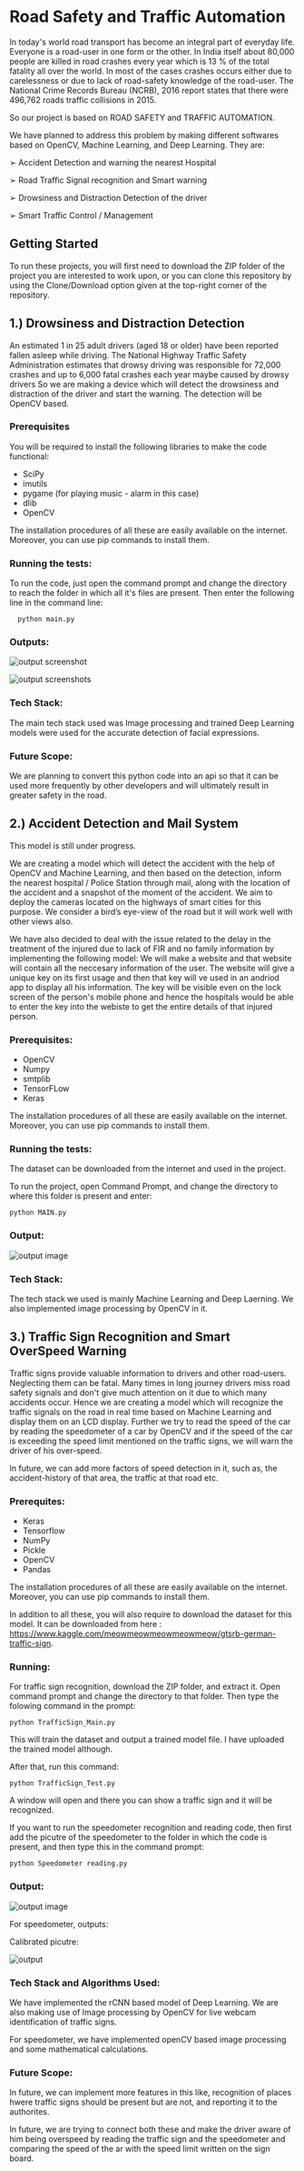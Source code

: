 # Road Safety and Traffic Automation

In today's world road transport has become an integral part of everyday life. Everyone is a road-user in one form or the other.
In India itself about 80,000 people are killed in road crashes every year which is 13 % of the total fatality all over the world.
In most of the cases crashes occurs either due to carelessness or due to lack of road-safety knowledge of the road-user.
The National Crime Records Bureau (NCRB), 2016 report states that there were 496,762 roads traffic collisions in 2015.

So our project is based on ROAD SAFETY and TRAFFIC AUTOMATION.

We have planned to address this problem by making different softwares based on OpenCV, Machine Learning, and Deep Learning.
They are:

➢ Accident Detection and warning the nearest Hospital

➢ Road Traffic Signal recognition and Smart warning

➢ Drowsiness and Distraction Detection of the driver

➢ Smart Traffic Control / Management

## Getting Started

To run these projects, you will first need to download the ZIP folder of the project you are interested to work upon, or you can clone this repository by using the Clone/Download option given at the top-right corner of the repository.

## 1.) Drowsiness and Distraction Detection

An estimated 1 in 25 adult drivers (aged 18 or older) have been reported fallen asleep while driving.
The National Highway Traffic Safety Administration estimates that drowsy driving was responsible for 72,000 crashes and up to 6,000 fatal crashes each year maybe caused by drowsy drivers
So we are making a device which will detect the drowsiness and distraction of the driver and start the warning.
The detection will be OpenCV based. 

### Prerequisites

You will be required to install the following libraries to make the code functional:

 * SciPy
 * imutils
 * pygame (for playing music - alarm in this case)
 * dlib
 * OpenCV
 
 
The installation procedures of all these are easily available on the internet. Moreover, you can use pip commands to install them. 

### Running the tests:

To run the code, just open the command prompt and change the directory to reach the folder in which all it's files are present. 
Then enter the following line in the command line:
      
      python main.py

### Outputs:

![output screenshot](https://github.com/Ananya1112/Road-Safety-and-Traffic-Automation/blob/master/Driver-distraction-detection/Screenshot%20(165).png)

![output screenshots](https://github.com/Ananya1112/Road-Safety-and-Traffic-Automation/blob/master/Driver-distraction-detection/Screenshot%20(166).png)


### Tech Stack:

The main tech stack used was Image processing and trained Deep Learning models were used for the accurate detection of facial expressions.  

### Future Scope:

We are planning to convert this python code into an api so that it can be used more frequently by other developers and will ultimately
result in greater safety in the road.

## 2.) Accident Detection and Mail System

This model is still under progress.

We are creating a model which will detect the accident with the help of OpenCV and Machine Learning, and then based on the detection, inform the nearest hospital / Police Station through mail, along with the location of the accident and a snapshot of the moment of the accident.
We aim to deploy the cameras located on the highways of smart cities for this purpose. We consider a bird’s eye-view of the road but it will work well with other views also.

We have also decided to deal with the issue related to the delay in the treatment of the injured due to lack of FIR and no family information by implementing the following model: 
We will make a website and that website will contain all the neccesary information of the user. The website will give a unique key on its first usage and then that key will ve used in an andriod app to display all his information. The key will be visible even on the lock screen of the person's mobile phone and hence the hospitals would be able to enter the key into the webiste to get the entire details of that injured person. 

### Prerequisites:

* OpenCV
* Numpy
* smtplib
* TensorFLow
* Keras

The installation procedures of all these are easily available on the internet. Moreover, you can use pip commands to install them. 

### Running the tests:

The dataset can be downloaded from the internet and used in the project.

To run the project, open Command Prompt, and change the directory to where this folder is present and enter:

    python MAIN.py
   
### Output: 

![output image](https://github.com/Ananya1112/Road-Safety-and-Traffic-Automation/blob/master/Accident%20detection%20and%20mail%20system/Screenshot%20(167).png)

### Tech Stack:

The tech stack we used is mainly Machine Learning and Deep Laerning. We also implemented image processing by OpenCV in it.

## 3.) Traffic Sign Recognition and Smart OverSpeed Warning

Traffic signs provide valuable information to drivers and other road-users. Neglecting them can be fatal.
Many times in long journey drivers miss road safety signals and don't give much attention on it due to which many accidents occur.
Hence we are creating a model which will recognize the traffic signals on the road in real time based on Machine Learning and display them on an LCD display.
Further we try to read the speed of the car by reading the speedometer of a car by OpenCV and if the speed of the car is exceeding the speed limit mentioned on the traffic signs, we will warn the driver of his over-speed.

In future, we can add more factors of speed detection in it, such as, the accident-history of that area, the traffic at that road etc.

### Prerequites:

* Keras
* Tensorflow
* NumPy
* Pickle
* OpenCV
* Pandas

The installation procedures of all these are easily available on the internet. Moreover, you can use pip commands to install them. 

In addition to all these, you will also require to download the dataset for this model. It can be downloaded from here :
https://www.kaggle.com/meowmeowmeowmeowmeow/gtsrb-german-traffic-sign.

### Running:

For traffic sign recognition, download the ZIP folder, and extract it. Open command prompt and change the directory to that folder.
Then type the folowing command in the prompt:

    python TrafficSign_Main.py
    
This will train the dataset and output a trained model file. I have uploaded the trained model although.

After that, run this command:
 
    python TrafficSign_Test.py
    
A window will open and there you can show a traffic sign and it will be recognized.

If you want to run the speedometer recognition and reading code, then first add the picutre of the speedometer to the folder in which the code is present, and then type this in the command prompt:
  
    python Speedometer reading.py
    

### Output:

![output image](https://github.com/Ananya1112/Road-Safety-and-Traffic-Automation/blob/master/Traffic%20Sign%20Recognition%20and%20Smart%20Warning/test.jpeg)

For speedometer, outputs:

Calibrated picutre:

![output](https://github.com/Ananya1112/Road-Safety-and-Traffic-Automation/blob/master/Traffic%20Sign%20Recognition%20and%20Smart%20Warning/Speedometer%20reading/gauge-3-calibration.jpg)

### Tech Stack and Algorithms Used:

We have implemented the rCNN based model of Deep Learning. We are also making use of Image processing by OpenCV for live webcam identification of traffic signs.

For speedometer, we have implemented openCV based image processing and some mathematical calculations.

### Future Scope:

In future, we can implement more features in this like, recognition of places hwere traffic signs should be present but are not, and reporting it to the authorites.

In future, we are trying to connect both these and make the driver aware of him being overspeed by reading the traffic sign and the speedometer and comparing the speed of the ar with the speed limit written on the sign board.



